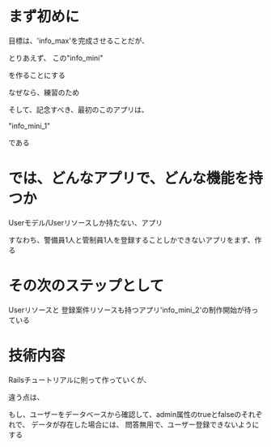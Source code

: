 # まず初めに

目標は、'info_max'を完成させることだが、

とりあえず、
この"info_mini"

を作ることにする

なぜなら、練習のため

そして、記念すべき、最初のこのアプリは、

"info_mini_1"

である


# では、どんなアプリで、どんな機能を持つか


Userモデル/Userリソースしか持たない、アプリ

すなわち、警備員1人と管制員1人を登録することしかできないアプリをまず、作る


# その次のステップとして

Userリソースと
登録案件リソースも持つアプリ'info_mini_2'の制作開始が待っている

# 技術内容

Railsチュートリアルに則って作っていくが、

違う点は、

もし、ユーザーをデータベースから確認して、admin属性のtrueとfalseのそれぞれで、
データが存在した場合には、
問答無用で、ユーザー登録できないようにする
